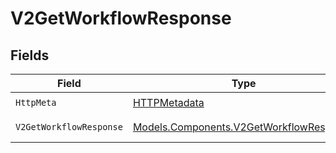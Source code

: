 # V2GetWorkflowResponse


## Fields

| Field                                                                                       | Type                                                                                        | Required                                                                                    | Description                                                                                 |
| ------------------------------------------------------------------------------------------- | ------------------------------------------------------------------------------------------- | ------------------------------------------------------------------------------------------- | ------------------------------------------------------------------------------------------- |
| `HttpMeta`                                                                                  | [HTTPMetadata](../../Models/Components/HTTPMetadata.md)                                     | :heavy_check_mark:                                                                          | N/A                                                                                         |
| `V2GetWorkflowResponse`                                                                     | [Models.Components.V2GetWorkflowResponse](../../Models/Components/V2GetWorkflowResponse.md) | :heavy_minus_sign:                                                                          | The workflow                                                                                |